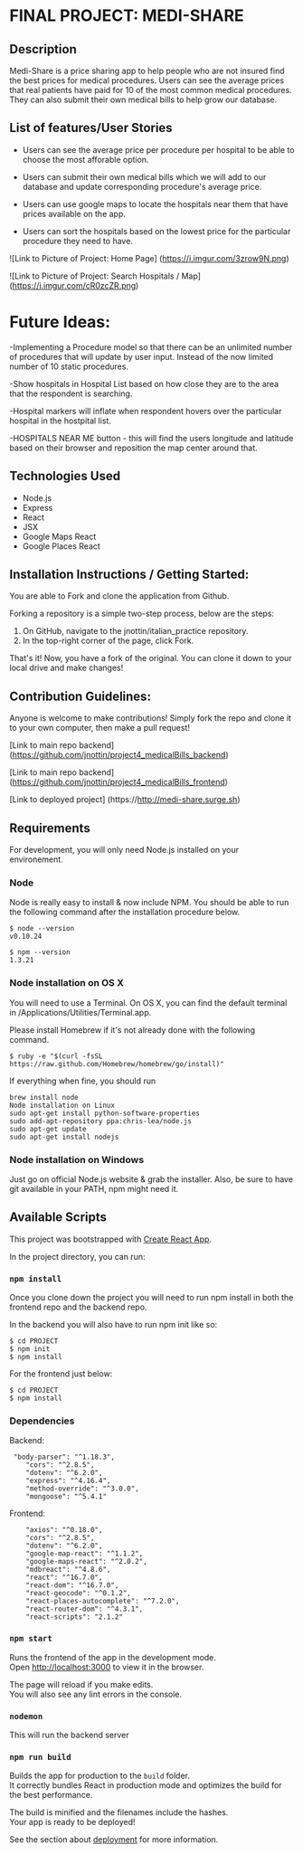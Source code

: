# FINAL PROJECT: MEDI-SHARE

## Description
Medi-Share is a price sharing app to help people who are not insured find the best prices for medical procedures. Users can see the average prices that real patients have paid for 10 of the most common medical procedures. They can also submit their own medical bills to help grow our database.

## List of features/User Stories

- Users can see the average price per procedure per hospital to be able to choose the most afforable option.

- Users can submit their own medical bills which we will add to our database and update corresponding procedure's average price. 

- Users can use google maps to locate the hospitals near them that have prices available on the app. 

- Users can sort the hospitals based on the lowest price for the particular procedure they need to have.

![Link to Picture of Project: Home Page]   (https://i.imgur.com/3zrow9N.png)

![Link to Picture of Project: Search Hospitals / Map]   (https://i.imgur.com/cR0zcZR.png)

# Future Ideas:
-Implementing a Procedure model so that there can be an unlimited number of procedures that will update by user input. Instead of the now limited number of 10 static procedures.

-Show hospitals in Hospital List based on how close they are to the area that the respondent is searching.

-Hospital markers will inflate when respondent hovers over the particular hospital in the hostpital list. 

-HOSPITALS NEAR ME button - this will find the users longitude and latitude based on their browser and reposition the map center around that.


## Technologies Used
- Node.js
- Express
- React
- JSX
- Google Maps React
- Google Places React

## Installation Instructions / Getting Started:
You are able to Fork and clone the application from Github.

Forking a repository is a simple two-step process, below are the steps:
1. On GitHub, navigate to the jnottin/italian_practice repository.
2. In the top-right corner of the page, click Fork.

That's it! Now, you have a fork of the original. You can clone it down to your local drive and make changes!

## Contribution Guidelines:

Anyone is welcome to make contributions! Simply fork the repo and clone it to your own computer, then make a pull request!

[Link to main repo backend]   (https://github.com/jnottin/project4_medicalBills_backend)

[Link to main repo backend]   (https://github.com/jnottin/project4_medicalBills_frontend)

[Link to deployed project]   (https://http://medi-share.surge.sh)

## Requirements
For development, you will only need Node.js installed on your environement.

### Node
Node is really easy to install & now include NPM. You should be able to run the following command after the installation procedure below.

```
$ node --version
v0.10.24
```

```
$ npm --version
1.3.21
```

### Node installation on OS X
You will need to use a Terminal. On OS X, you can find the default terminal in /Applications/Utilities/Terminal.app.

Please install Homebrew if it's not already done with the following command.

```
$ ruby -e "$(curl -fsSL 
https://raw.github.com/Homebrew/homebrew/go/install)"
```
If everything when fine, you should run

```
brew install node
Node installation on Linux
sudo apt-get install python-software-properties
sudo add-apt-repository ppa:chris-lea/node.js
sudo apt-get update
sudo apt-get install nodejs
```

### Node installation on Windows
Just go on official Node.js website & grab the installer. Also, be sure to have git available in your PATH, npm might need it.



## Available Scripts
This project was bootstrapped with [Create React App](https://github.com/facebook/create-react-app).

In the project directory, you can run:

### `npm install`
Once you clone down the project you will need to run npm install in both the frontend repo and the backend repo. 

In the backend you will also have to run npm init like so:

```
$ cd PROJECT
$ npm init
$ npm install
```

For the frontend just below:

```
$ cd PROJECT
$ npm install
```

### Dependencies
Backend:
```
 "body-parser": "^1.18.3",
    "cors": "^2.8.5",
    "dotenv": "^6.2.0",
    "express": "^4.16.4",
    "method-override": "^3.0.0",
    "mongoose": "^5.4.1"
```


Frontend:
```
    "axios": "^0.18.0",
    "cors": "^2.8.5",
    "dotenv": "^6.2.0",
    "google-map-react": "^1.1.2",
    "google-maps-react": "^2.0.2",
    "mdbreact": "^4.8.6",
    "react": "^16.7.0",
    "react-dom": "^16.7.0",
    "react-geocode": "^0.1.2",
    "react-places-autocomplete": "^7.2.0",
    "react-router-dom": "^4.3.1",
    "react-scripts": "2.1.2"
```

### `npm start`

Runs the frontend of the app in the development mode.<br>
Open [http://localhost:3000](http://localhost:3000) to view it in the browser.

The page will reload if you make edits.<br>
You will also see any lint errors in the console.

### `nodemon`
This will run the backend server

### `npm run build`

Builds the app for production to the `build` folder.<br>
It correctly bundles React in production mode and optimizes the build for the best performance.

The build is minified and the filenames include the hashes.<br>
Your app is ready to be deployed!

See the section about [deployment](https://facebook.github.io/create-react-app/docs/deployment) for more information.


